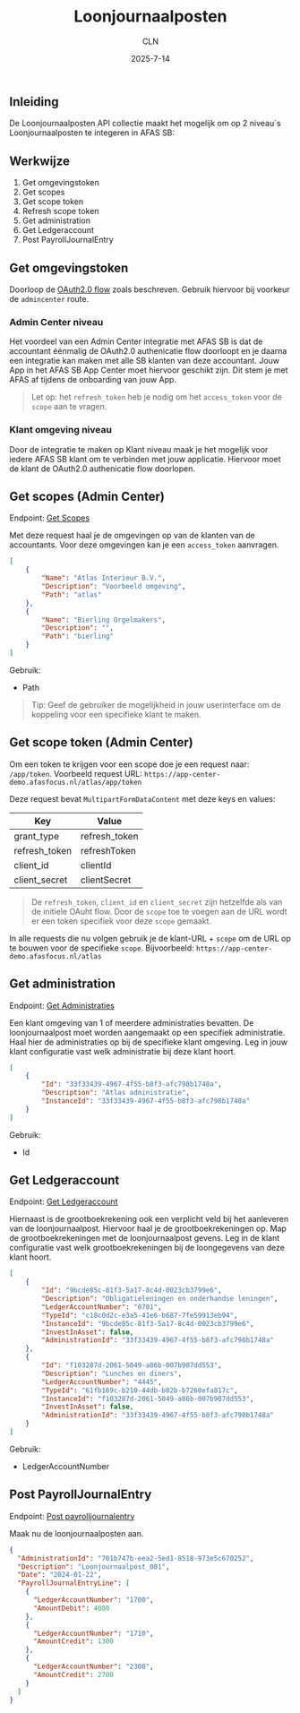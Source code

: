 ﻿---
title: Loonjournaalposten
author: CLN
date: 2025-7-14
tags: Payrolljournal, entries, Loonjournaalposten
---

## Inleiding

De Loonjournaalposten API collectie maakt het mogelijk om op 2 niveau`s Loonjournaalposten te integeren in AFAS SB:

## Werkwijze

1. Get omgevingstoken
2. Get scopes
3. Get scope token
4. Refresh scope token
5. Get administration
6. Get Ledgeraccount
7. Post PayrollJournalEntry

## Get omgevingstoken

Doorloop de [OAuth2.0 flow](./authentication) zoals beschreven. Gebruik hiervoor bij voorkeur de `admincenter` route.

### Admin Center niveau

Het voordeel van een Admin Center integratie met AFAS SB is dat de accountant éénmalig de OAuth2.0 authenicatie flow doorloopt en je daarna een integratie kan maken met alle SB klanten van deze accountant. Jouw App in het AFAS SB App Center moet hiervoor geschikt zijn. Dit stem je met AFAS af tijdens de onboarding van jouw App.

> Let op: het `refresh_token` heb je nodig om het `access_token` voor de `scope` aan te vragen.

### Klant omgeving niveau

Door de integratie te maken op Klant niveau maak je het mogelijk voor iedere AFAS SB klant om te verbinden met jouw applicatie. Hiervoor moet de klant de OAuth2.0 authenicatie flow doorlopen.

## Get scopes (Admin Center)

Endpoint: [Get Scopes](../../apidoc/sb/nl/latest#post-/authentication/getscopes)

Met deze request haal je de omgevingen op van de klanten van de accountants. Voor deze omgevingen kan je een `access_token` aanvragen.

```json Result
[
    {
        "Name": "Atlas Interieur B.V.",
        "Description": "Voorbeeld omgeving",
        "Path": "atlas"
    },
    {
        "Name": "Bierling Orgelmakers",
        "Description": "",
        "Path": "bierling"
    }
]
```

Gebruik:

- Path

> Tip: Geef de gebruiker de mogelijkheid in jouw userinterface om de koppeling voor een specifieke klant te maken.

## Get scope token (Admin Center)

Om een token te krijgen voor een scope doe je een request naar: `/app/token`. Voorbeeld request URL: `https://app-center-demo.afasfocus.nl/atlas/app/token`

Deze request bevat `MultipartFormDataContent` met deze keys en values:

| Key           | Value          |
|---------------|----------------|
| grant_type    | refresh_token  |
| refresh_token | refreshToken   |
| client_id     | clientId       |
| client_secret | clientSecret   |

> De `refresh_token`, `client_id` en `client_secret` zijn hetzelfde als van de initiele OAuht flow. Door de `scope` toe te voegen aan de URL wordt er een token specifiek voor deze `scope` gemaakt.

In alle requests die nu volgen gebruik je de klant-URL + `scope` om de URL op te bouwen voor de specifieke `scope`. Bijvoorbeeld: `https://app-center-demo.afasfocus.nl/atlas`

## Get administration

Endpoint: [Get Administraties](../../apidoc/sb/nl/latest#get-/api/administrations)

Een klant omgeving van 1 of meerdere administraties bevatten. De loonjournaalpost moet worden aangemaakt op een specifiek administratie. Haal hier de administraties op bij de specifieke klant omgeving. Leg in jouw klant configuratie vast welk administratie bij deze klant hoort.

```json Result
[
    {
        "Id": "33f33439-4967-4f55-b8f3-afc798b1748a",
        "Description": "Atlas administratie",
        "InstanceId": "33f33439-4967-4f55-b8f3-afc798b1748a"
    }
]
```

Gebruik:

- Id

## Get Ledgeraccount

Endpoint: [Get Ledgeraccount](../../apidoc/sb/nl/latest#get-/api/ledgeraccounts)

Hiernaast is de grootboekrekening ook een verplicht veld bij het aanleveren van de loonjournaalpost. Hiervoor haal je de grootboekrekeningen op. Map de grootboekrekeningen met de loonjournaalpost gevens. Leg in de klant configuratie vast welk grootboekrekeningen bij de loongegevens van deze klant hoort.

```json Result
[
    {
        "Id": "9bcde85c-81f3-5a17-8c4d-0023cb3799e6",
        "Description": "Obligatieleningen en onderhandse leningen",
        "LedgerAccountNumber": "0701",
        "TypeId": "c18c0d2c-e3a5-41e6-b687-7fe59913eb94",
        "InstanceId": "9bcde85c-81f3-5a17-8c4d-0023cb3799e6",
        "InvestInAsset": false,
        "AdministrationId": "33f33439-4967-4f55-b8f3-afc798b1748a"
    },
    {
        "Id": "f103287d-2061-5049-a86b-007b907dd553",
        "Description": "Lunches en diners",
        "LedgerAccountNumber": "4445",
        "TypeId": "61fb169c-b210-44db-b02b-b7260efa817c",
        "InstanceId": "f103287d-2061-5049-a86b-007b907dd553",
        "InvestInAsset": false,
        "AdministrationId": "33f33439-4967-4f55-b8f3-afc798b1748a"
    }
]
```

Gebruik:

- LedgerAccountNumber

## Post PayrollJournalEntry

Endpoint: [Post payrolljournalentry](../../apidoc/sb/nl/latest#post-/api/payrolljournalentry)

Maak nu de loonjournaalposten aan.

```json Voorbeeld request
{
  "AdministrationId": "701b747b-eea2-5ed1-8518-973e5c670252",
  "Description": "Loonjournaalpost_001",
  "Date": "2024-01-22",
  "PayrollJournalEntryLine": [
    {
      "LedgerAccountNumber": "1700",
      "AmountDebit": 4000
    },
    {
      "LedgerAccountNumber": "1710",
      "AmountCredit": 1300
    },
    {
      "LedgerAccountNumber": "2300",
      "AmountCredit": 2700
    }
  ]
}
```
